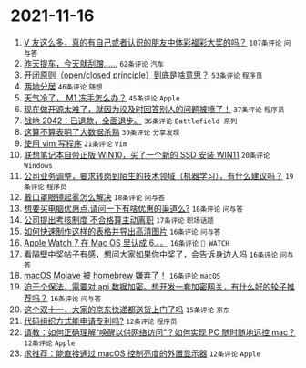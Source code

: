 # 2021-11-16

1. [V 友这么多，真的有自己或者认识的朋友中体彩福彩大奖的吗？](https://www.v2ex.com/t/815685) `107条评论` `问与答`
1. [昨天提车，今天就刮蹭……](https://www.v2ex.com/t/815717) `62条评论` `汽车`
1. [开闭原则（open/closed principle）到底是啥意思？](https://www.v2ex.com/t/815704) `53条评论` `程序员`
1. [两地分居](https://www.v2ex.com/t/815677) `46条评论` `随想`
1. [天气冷了， M1 冻手怎么办？](https://www.v2ex.com/t/815733) `45条评论` `Apple`
1. [现在做开源太难了，就因为没及时回答别人的问题被喷了！](https://www.v2ex.com/t/815817) `37条评论` `程序员`
1. [战地 2042：已退款，全面退步。](https://www.v2ex.com/t/815695) `36条评论` `Battlefield 系列`
1. [这算不算表明了大数据杀熟](https://www.v2ex.com/t/815701) `30条评论` `分享发现`
1. [使用 vim 写程序](https://www.v2ex.com/t/815810) `21条评论` `Vim`
1. [联想笔记本自带正版 WIN10，买了一个新的 SSD 安装 WIN11](https://www.v2ex.com/t/815720) `20条评论` `Windows`
1. [公司业务调整，要求转岗到陌生的技术领域（机器学习），有什么建议吗？](https://www.v2ex.com/t/815802) `19条评论` `程序员`
1. [戴口罩眼镜起雾怎么解决](https://www.v2ex.com/t/815792) `18条评论` `问与答`
1. [想要买电脑优惠点.请问一下有啥优惠的渠道么?](https://www.v2ex.com/t/815670) `18条评论` `问与答`
1. [公司提出考核制度 不合格算主动离职](https://www.v2ex.com/t/815766) `17条评论` `职场话题`
1. [如何快速制作这样的表格并导出高清图片](https://www.v2ex.com/t/815828) `16条评论` `问与答`
1. [Apple Watch 7 在 Mac OS 里认成 6.。。](https://www.v2ex.com/t/815804) `16条评论` ` WATCH`
1. [看隔壁中奖帖子有感，想问大家如果你中奖了，会告诉身边人吗](https://www.v2ex.com/t/815769) `16条评论` `问与答`
1. [macOS Mojave 被 homebrew 嫌弃了！](https://www.v2ex.com/t/815746) `16条评论` `macOS`
1. [迫于个保法，需要对 api 数据加密。想开发一套加密网关，有什么好的轮子推荐吗？](https://www.v2ex.com/t/815662) `16条评论` `问与答`
1. [这个双十一，大家的京东快递都送货上门了吗](https://www.v2ex.com/t/815800) `15条评论` `京东`
1. [代码组织方式能申请专利吗?](https://www.v2ex.com/t/815815) `12条评论` `程序员`
1. [请教：如何正确理解“唤醒以供网络访问”？如何实现 PC 随时随地远控 mac？](https://www.v2ex.com/t/815783) `12条评论` `Apple`
1. [求推荐：能直接通过 macOS 控制亮度的外置显示器](https://www.v2ex.com/t/815780) `12条评论` `Apple`
